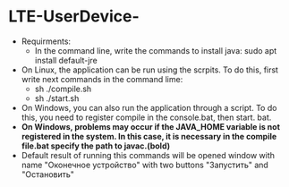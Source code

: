 # LTE-UserDevice-
- Requirments:
  - In the command line, write the commands to install java:
    sudo apt install default-jre
- On Linux, the application can be run using the scrpits. To do this, first write next commands in the command lime:
  - sh ./compile.sh
  - sh ./start.sh 
- On Windows, you can also run the application through a script. To do this, you need to register compile in the console.bat, then start. bat. 
- __On Windows, problems may occur if the JAVA_HOME variable is not registered in the system. In this case, it is necessary in the compile file.bat specify the path to javac.(bold)__
- Default result of running this commands will be opened window with name "Оконечное устройство" with two buttons "Запустить" and "Остановить"

